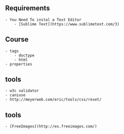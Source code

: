 ## Requirements
	- You Need To instal a Text Editor
		- [Sublime Text](https://www.sublimetext.com/3)

## Course
	- tags 
		- doctype
		- html
	- properties

## tools
	- w3c validator
	- caniuse
	- http://meyerweb.com/eric/tools/css/reset/

## tools
	- [FreeImages](http://es.freeimages.com/)
